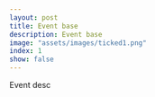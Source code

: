 ```yaml
---
layout: post
title: Event base
description: Event base
image: "assets/images/ticked1.png"
index: 1
show: false
---
```


Event desc

<!--more-->

